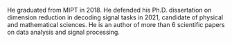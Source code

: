 He graduated from  MIPT in 2018. He defended his Ph.D. dissertation on dimension reduction in decoding signal tasks in 2021, candidate of physical and mathematical sciences. 
He is an author of more than 6 scientific papers on data analysis and signal processing.
